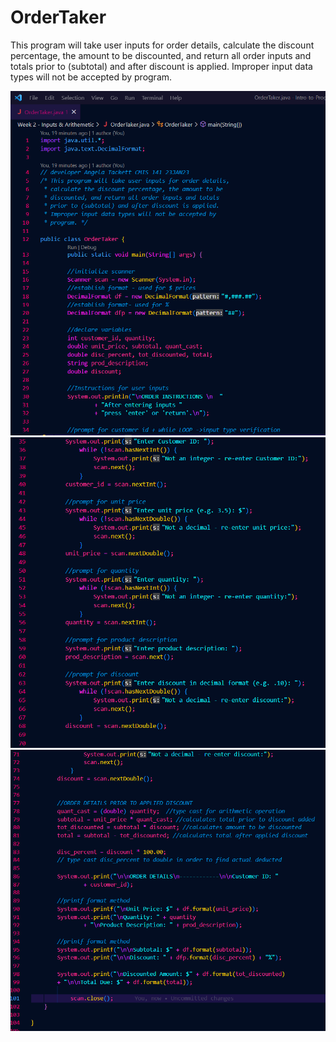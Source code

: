 # OrderTaker
This program will take user inputs for order details,  calculate the discount percentage, the amount to be  discounted, and return all order inputs and totals prior to (subtotal) and after discount is applied. Improper input data types will not be accepted by program.

![Course Banner](https://github.com/angelatackett/OrderTaker/blob/main/assign_snap1.png?raw=true)
![Course Banner](https://github.com/angelatackett/OrderTaker/blob/main/assign_snap2.png?raw=true)
![Course Banner](https://github.com/angelatackett/OrderTaker/blob/main/assign_snap3.png?raw=true)
